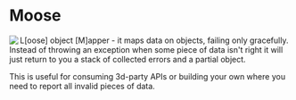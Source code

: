 Moose
=====

<image src="/moose64.png" align="left" />

L[oose] object [M]apper - it maps data on objects, failing only gracefully.
 Instead of throwing an exception when some piece of data isn't right it will
 just return to you a stack of collected errors and a partial object.

This is useful for consuming 3d-party APIs or building your own
 where you need to report all invalid pieces of data.
